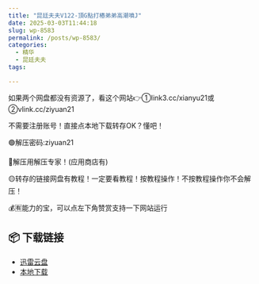 ```yaml
---
title: "昆廷夫夫V122-頂G點打樁弟弟高潮噴J"
date: 2025-03-03T11:44:18
slug: wp-8583
permalink: /posts/wp-8583/
categories:
  - 精华
  - 昆廷夫夫
tags:

---
```


如果两个网盘都没有资源了，看这个网站👉①link3.cc/xianyu21或②vlink.cc/ziyuan21

不需要注册账号！直接点本地下载转存OK？懂吧！

🟢解压密码:ziyuan21

🔵解压用解压专家！(应用商店有)

🟡转存的链接网盘有教程！一定要看教程！按教程操作！不按教程操作你不会解压！

💰🈶能力的宝，可以点左下角赞赏支持一下网站运行

## 📦 下载链接
- [迅雷云盘](https://blziyuan21.com/pay-download/8583?key=427ea091b9&down_id=0)
- [本地下载](https://blziyuan21.com/pay-download/8583?key=427ea091b9&down_id=1)

